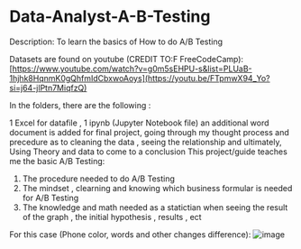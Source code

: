 # Data-Analyst-A-B-Testing

Description: To learn the basics of How to do A/B Testing 

Datasets are found on youtube (CREDIT TO:F FreeCodeCamp): [https://www.youtube.com/watch?v=g0m5sEHPU-s&list=PLUaB-1hjhk8HqnmK0gQhfmIdCbxwoAoys](https://youtu.be/FTpmwX94_Yo?si=j64-jlPtn7MiqfzQ)

In the folders, there are the following :

1 Excel for datafile , 1 ipynb (Jupyter Notebook file) 
an additional word document is added for final project, going through my thought process and precedure as to cleaning the data , seeing the relationship and ultimately, Using Theory and data to come to a conclusion 
This project/guide teaches me the basic A/B Testing:

1) The procedure needed to do A/B Testing
2) The mindset , clearning and knowing which business formular is needed for A/B Testing
3) The knowledge and math needed as a statictian when seeing the result of the graph , the initial hypothesis , results , ect 

 For this case (Phone color, words and other changes difference):
 ![image](https://github.com/user-attachments/assets/30f6cf14-bba5-468e-aa37-ada395810872)
